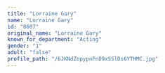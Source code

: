 ```yaml
---
title: "Lorraine Gary"
name: "Lorraine Gary"
id: "8607"
original_name: "Lorraine Gary"
known_for_department: "Acting"
gender: "1"
adult: "false"
profile_path: "/6JKNdZopypnFnD9xSSlDs6YTHMC.jpg"
---
```

